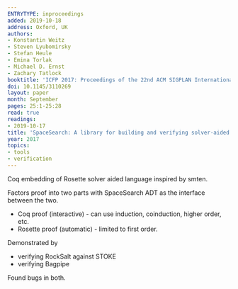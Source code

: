 ```yaml
---
ENTRYTYPE: inproceedings
added: 2019-10-18
address: Oxford, UK
authors:
- Konstantin Weitz
- Steven Lyubomirsky
- Stefan Heule
- Emina Torlak
- Michael D. Ernst
- Zachary Tatlock
booktitle: 'ICFP 2017: Proceedings of the 22nd ACM SIGPLAN International Conference on Functional Programming'
doi: 10.1145/3110269
layout: paper
month: September
pages: 25:1-25:28
read: true
readings:
- 2019-10-17
title: 'SpaceSearch: A library for building and verifying solver-aided tools'
year: 2017
topics:
- tools
- verification
---
```


Coq embedding of Rosette solver aided language inspired by smten.

Factors proof into two parts
with SpaceSearch ADT as the interface between the two.
- Coq proof (interactive) - can use induction, coinduction, higher order, etc.
- Rosette proof (automatic) - limited to first order.

Demonstrated by
- verifying RockSalt against STOKE
- verifying Bagpipe

Found bugs in both.
